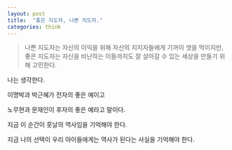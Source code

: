 ```yaml
---
layout: post
title:  "좋은 지도자, 나쁜 지도자."
categories: think
---
```


> 나쁜 지도자는 자신의 이익을 위해 자신의 지지자들에게 기꺼이 엿을 먹이지만, 좋은 지도자는 자신을 비난하는 이들까지도 잘 살아갈 수 있는 세상을 만들기 위해 고민한다.

나는 생각한다.

이명박과 박근혜가 전자의 좋은 예이고

노무현과 문재인이 후자의 좋은 예라고 말이다.

지금 이 순간이 훗날의 역사임을 기억해야 한다.

지금 나의 선택이 우리 아이들에게는 역사가 된다는 사실을 기억해야 한다.
